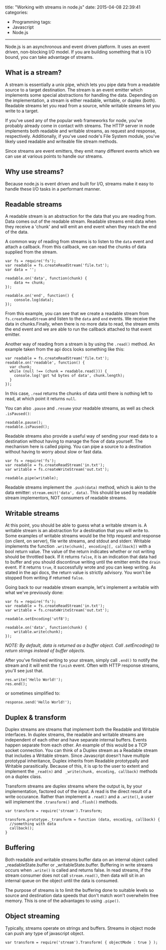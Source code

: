 title: "Working with streams in node.js"
date: 2015-04-08 22:39:41
categories:
- Programming
tags:
- Javascript
- Node.js
---

Node.js is an asynchronous and event driven platform. It uses an event driven, non-blocking I/O model. If you are building something that is I/O bound, you can take advantage of streams.

## What is a stream?

A stream is essentially a unix pipe, which lets you pipe data from a readable source to a target destination. The stream is an event emitter which implements some special abstractions for handling the data. Depending on the implementation, a stream is either readable, writable, or duplex (both). Readable streams let you read from a source, while writable streams let you write to a target.

If you've used any of the popular web frameworks for node, you've probably already come in contact with streams. The HTTP server in node implements both readable and writable streams, as request and response, respectively. Additionally, if you've used node's File System module, you've likely used readable and writeable file stream methods.

Since streams are event emitters, they emit many different events which we can use at various points to handle our streams.

## Why use streams?

Because node.js is event driven and built for I/O, streams make it easy to handle these I/O tasks in a performant manner.

## Readable streams

A readable stream is an abstraction for the data that you are reading from. Data comes out of the readable stream. Readable streams emit data when they receive a 'chunk' and will emit an end event when they reach the end of the data.

A common way of reading from streams is to listen to the `data` event and attach a callback. From this callback, we can read the chunks of data supplied from the stream.

    var fs = require('fs');
	var readable = fs.createReadStream('file.txt');
	var data = '';

	readable.on('data', function(chunk) {
	    data += chunk;
	});

	readable.on('end', function() {
	    console.log(data);
	});

From this example, you can see that we create a readable stream from `fs.createReadStream` and listen to the `data` and `end` events. We receive the data in chunks.Finally, when there is no more data to read, the stream emits the end event and we are able to run the callback attached to that event emitter.

Another way of reading from a stream is by using the `.read()` method. An example taken from the api docs looks something like this:

	var readable = fs.createReadStream('file.txt');
	readable.on('readable', function() {
	  var chunk;
	  while (null !== (chunk = readable.read())) {
	    console.log('got %d bytes of data', chunk.length);
	  }
	});

In this case, `.read` returns the chunks of data until there is nothing left to read, at which point it returns `null`.

You can also `.pause` and `.resume` your readable streams, as well as check `.isPaused()`:

	readable.pause();
	readable.isPaused();

Readable streams also provide a useful way of sending your read data to a destination without having to manage the flow of data yourself. The mechanism here is called piping. You can pipe a source to a destination without having to worry about slow or fast data.

	var fs = require('fs');
	var readable = fs.createReadStream('in.txt');
	var writable = fs.createWriteStream('out.txt');

	readable.pipe(writable);

Readable streams implement the `.push(data)` method, which is akin to the data emitter: `stream.emit('data', data)`. This should be used by readable stream implementors, NOT consumers of readable streams.

## Writable streams

At this point, you should be able to guess what a writable stream is. A writable stream is an abstraction for a destination that you will write to. Some examples of writable streams would be the http request and response (on client, on server), file write streams, and stdout and stderr. Writable implements the function `.write(chunk[, encoding][, callback])` with a bool return value. The value of the return indicates whether or not writing should be throttled back. If it returns `false`, it is an indication that data had to buffer and you should discontinue writing until the emitter emits the `drain` event. If it returns `true`, it successfully wrote and you can keep writing. As stated in the api docs, the return value is strictly advisory. You won't be stopped from writing if returned `false`.

Going back to our readable stream example, let's implement a writable with what we've previously done:

	var fs = require('fs');
	var readable = fs.createReadStream('in.txt');
	var writable = fs.createWriteStream('out.txt');

	readable.setEncoding('utf8');

	readable.on('data', function(chunk) {
	    writable.write(chunk);
	});

_NOTE: By default, data is returned as a buffer object. Call .setEncoding() to return strings instead of buffer objects._

After you've finished writing to your stream, simply call `.end()` to notify the stream and it will emit the `finish` event. Often with HTTP response streams, you'll see just that.

    res.write('Hello World!');
    res.end();

or sometimes simplified to:

	response.send('Hello World!');

## Duplex & transform

Duplex streams are streams that implement both the Readable and Writable interfaces. In duplex streams, the readable and writable streams are independent of each other and have separate internal buffers. Events happen separate from each other. An example of this would be a TCP socket connection. You can think of a Duplex stream as a Readable stream that includes a Writable stream. Since Javascript doesn't have multiple prototypal inheritance, Duplex inherits from Readable prototypally and Writable parasitically. Because of this, it is up to the user to extent and implement the `_read(n)` and ` _write(chunk, encoding, callback)` methods on a duplex class.

Transform streams are duplex streams where the output is, by your implementation, factored out of the input. A read is the direct result of a write occurance. Rather than implement a `.read()` and a `.write()`, a user will implement the `.transform()` and `.flush()` methods.

	var transform = require('stream').Transform;

	transform.prototype._transform = function (data, encoding, callback) {
	  //something with data
	  callback();
	}

## Buffering

Both readable and writable streams buffer data on an internal object called _readableState.buffer or _writableState.buffer. Buffering in write streams occurs when `.write()` is called and returns false. In read streams, if the stream consumer does not call `stream.read()`, then data will sit in an internal queue on the object until the data is consumed.

The purpose of streams is to limit the buffering done to suitable levels so source and destination data speeds that don't match won't overwhelm free memory. This is one of the advantages to using `.pipe()`.

## Object streaming

Typically, streams operate on strings and buffers. Streams in object mode can push any type of javascript object.

	var transform = require('stream').Transform( { objectMode : true } );